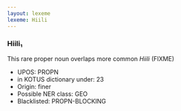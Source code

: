 ```yaml
---
layout: lexeme
lexeme: Hiili
---
```


###  Hiili₁

This rare proper noun overlaps more common *Hiili* (FIXME)
* UPOS:  PROPN
* in KOTUS dictionary under:  23
* Origin:  finer
* Possible NER class:  GEO
* Blacklisted:  PROPN-BLOCKING


